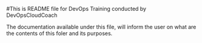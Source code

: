 #This is README file for DevOps Training conducted by DevOpsCloudCoach

The documentation available under this file, will inform the user on what are the contents of this foler and its purposes.
